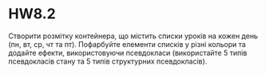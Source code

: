 # HW8.2
 Створити розмітку контейнера, що містить списки уроків на кожен день (пн, вт, ср, чт та пт). Пофарбуйте елементи списків  у різні кольори та додайте ефекти, використовуючи псевдокласи (використайте 5 типів псевдокласів стану та 5 типів структурних псевдокласів).

